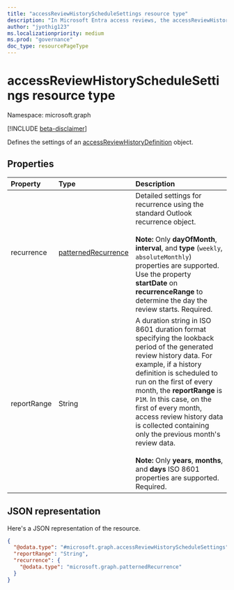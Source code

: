 ```yaml
---
title: "accessReviewHistoryScheduleSettings resource type"
description: "In Microsoft Entra access reviews, the accessReviewHistoryScheduleSettings represents the settings associated with an access review history definition series."
author: "jyothig123"
ms.localizationpriority: medium
ms.prod: "governance"
doc_type: resourcePageType
---
```


# accessReviewHistoryScheduleSettings resource type

Namespace: microsoft.graph

[!INCLUDE [beta-disclaimer](../../includes/beta-disclaimer.md)]

Defines the settings of an [accessReviewHistoryDefinition](accessreviewhistorydefinition.md) object.

## Properties

|Property|Type|Description|
|:---|:---|:---|
| recurrence|[patternedRecurrence](patternedrecurrence.md) | Detailed settings for recurrence using the standard Outlook recurrence object. <br/><br/>**Note:** Only **dayOfMonth**, **interval**, and **type** (`weekly`, `absoluteMonthly`) properties are supported. Use the property **startDate** on **recurrenceRange** to determine the day the review starts. Required. |
|reportRange|String|A duration string in ISO 8601 duration format specifying the lookback period of the generated review history data. For example, if a history definition is scheduled to run on the first of every month, the **reportRange** is `P1M`. In this case, on the first of every month, access review history data is collected containing only the previous month's review data. <br/><br/>**Note:** Only **years**, **months**, and **days** ISO 8601 properties are supported. Required.|

## JSON representation

Here's a JSON representation of the resource.
<!-- {
  "blockType": "resource",
  "@odata.type": "microsoft.graph.accessReviewHistoryScheduleSettings"
}
-->

``` json
{
  "@odata.type": "#microsoft.graph.accessReviewHistoryScheduleSettings",
  "reportRange": "String",
  "recurrence": {
    "@odata.type": "microsoft.graph.patternedRecurrence"
  }
}
```
